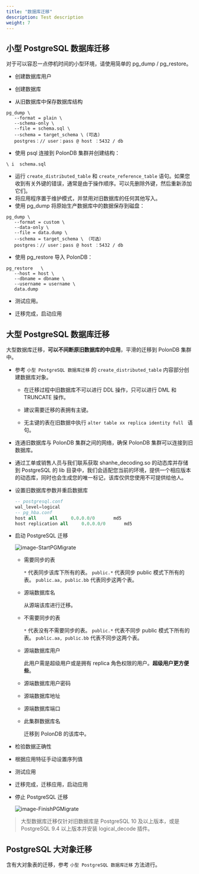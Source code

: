 ```yaml
---
title: "数据库迁移"
description: Test description
weight: 7
---
```


## 小型 PostgreSQL 数据库迁移

对于可以容忍一点停机时间的小型环境，请使用简单的 pg_dump / pg_restore。

* 创建数据库用户

* 创建数据库


- 从旧数据库中保存数据库结构

```shell
pg_dump \ 
   --format = plain \ 
   --schema-only \ 
   --file = schema.sql \ 
   --schema = target_schema \ (可选)
   postgres：// user：pass @ host ：5432 / db
```

- 使用 psql 连接到 PolonDB 集群并创建结构：

```
\ i  schema.sql
```

- 运行 `create_distributed_table` 和 `create_reference_table` 语句。如果您收到有关外键的错误，通常是由于操作顺序。可以先删除外键，然后重新添加它们。
- 将应用程序置于维护模式，并禁用对旧数据库的任何其他写入。
- 使用 pg_dump 将原始生产数据库中的数据保存到磁盘：

```shell
pg_dump \ 
   --format = custom \ 
   --data-only \ 
   --file = data.dump \ 
   --schema = target_schema \ （可选）
   postgres：// user：pass @ host ：5432 / db
```

- 使用 pg_restore 导入 PolonDB：

```shell
pg_restore   \ 
   --host = host \ 
   --dbname = dbname \ 
   --username = username \
   data.dump
```

- 测试应用。

- 迁移完成，启动应用

## 大型 PostgreSQL 数据库迁移

大型数据库迁移，**可以不间断原旧数据库的中应用**，平滑的迁移到 PolonDB 集群中。

- 参考 `小型 PostgreSQL 数据库迁移` 的 `create_distributed_table` 内容部分创建数据库对象。

  - 在迁移过程中旧数据库不可以进行 DDL 操作，只可以进行 DML 和 TRUNCATE 操作。


  - 建议需要迁移的表拥有主键。


  - 无主键的表在旧数据中执行 `alter table xx replica identity full ` 语句。

- 连通旧数据库与 PolonDB 集群之间的网络，确保 PolonDB 集群可以连接到旧数据库。

- 通过工单或销售人员与我们联系获取 shanhe_decoding.so 的动态库并存储到 PostgreSQL 的 lib 目录中，我们会适配您当前的环境，提供一个相应版本的动态库，同时也会生成您的唯一标记，该库仅供您使用不可提供给他人。

- 设置旧数据库参数并重启数据库

   ```sql
   -- postgresql.conf
   wal_level=logical
   -- pg_hba.conf
   host	all		all		0.0.0.0/0		md5
   host	replication	all		0.0.0.0/0		md5
   ```

- 启动 PostgreSQL 迁移

   ![image-StartPGMigrate](../../_images/image-StartPGMigrate.png)

   - 需要同步的表

      `*` 代表同步该库下所有的表。 `public.*` 代表同步 public 模式下所有的表。 `public.aa, public.bb` 代表同步这两个表。

   - 源端数据库名

      从源端该库进行迁移。

   - 不需要同步的表

      `*` 代表没有不需要同步的表。 `public.*` 代表不同步 public 模式下所有的表。 `public.aa, public.bb` 代表不同步这两个表。

   - 源端数据库用户

      此用户需是超级用户或是拥有 replica 角色权限的用户。**超级用户更方便些**。

   - 源端数据库用户密码

   - 源端数据库地址

   - 源端数据库端口

   - 此集群数据库名

     迁移到 PolonDB 的该库中。
  
- 检验数据正确性

- 根据应用特征手动设置序列值

- 测试应用

- 迁移完成，迁移应用，启动应用

- 停止 PostgreSQL 迁移

  ![image-FinishPGMigrate](../../_images/image-FinishPGMigrate.png)

> 大型数据库迁移仅针对旧数据库是 PostgreSQL 10 及以上版本，或是 PostgreSQL 9.4 以上版本并安装 logical_decode 插件。
>

## PostgreSQL 大对象迁移

含有大对象表的迁移，参考 `小型 PostgreSQL 数据库迁移` 方法进行。

